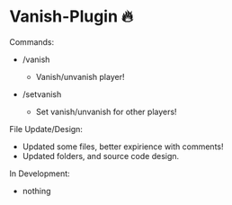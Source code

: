 # Vanish-Plugin 🔥

Commands:  
   - /vanish
      - Vanish/unvanish player!
   
   - /setvanish <playerName>
      - Set vanish/unvanish for other players!

File Update/Design:

   - Updated some files, better expirience with comments!
   - Updated folders, and source code design.

In Development:
   - nothing <FINISHED>
